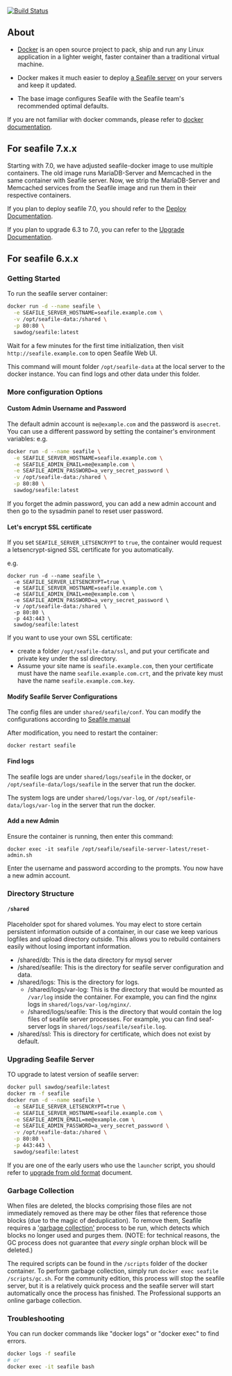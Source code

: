 [![Build Status](https://secure.travis-ci.org/haiwen/seafile-docker.png?branch=master)](http://travis-ci.org/haiwen/seafile-docker)

## About

- [Docker](https://docker.com/) is an open source project to pack, ship and run any Linux application in a lighter weight, faster container than a traditional virtual machine.

- Docker makes it much easier to deploy [a Seafile server](https://github.com/haiwen/seafile) on your servers and keep it updated.

- The base image configures Seafile with the Seafile team's recommended optimal defaults.

If you are not familiar with docker commands, please refer to [docker documentation](https://docs.docker.com/engine/reference/commandline/cli/).

## For seafile 7.x.x

Starting with 7.0, we have adjusted seafile-docker image to use multiple containers. The old image runs MariaDB-Server and Memcached in the same container with Seafile server. Now, we strip the MariaDB-Server and Memcached services from the Seafile image and run them in their respective containers.

If you plan to deploy seafile 7.0, you should refer to the [Deploy Documentation](https://download.seafile.com/published/seafile-manual/docker/deploy%20seafile%20with%20docker.md).

If you plan to upgrade 6.3 to 7.0, you can refer to the [Upgrade Documentation](https://download.seafile.com/published/seafile-manual/docker/6.3%20upgrade%20to%207.0.md).

## For seafile 6.x.x

### Getting Started

To run the seafile server container:

```sh
docker run -d --name seafile \
  -e SEAFILE_SERVER_HOSTNAME=seafile.example.com \
  -v /opt/seafile-data:/shared \
  -p 80:80 \
  sawdog/seafile:latest
```

Wait for a few minutes for the first time initialization, then visit `http://seafile.example.com` to open Seafile Web UI.

This command will mount folder `/opt/seafile-data` at the local server to the docker instance. You can find logs and other data under this folder.

### More configuration Options

#### Custom Admin Username and Password

The default admin account is `me@example.com` and the password is `asecret`. You can use a different password  by setting the container's environment variables:
e.g.

```sh
docker run -d --name seafile \
  -e SEAFILE_SERVER_HOSTNAME=seafile.example.com \
  -e SEAFILE_ADMIN_EMAIL=me@example.com \
  -e SEAFILE_ADMIN_PASSWORD=a_very_secret_password \
  -v /opt/seafile-data:/shared \
  -p 80:80 \
  sawdog/seafile:latest
```

If you forget the admin password, you can add a new admin account and then go to the sysadmin panel to reset user password.

#### Let's encrypt SSL certificate

If you set `SEAFILE_SERVER_LETSENCRYPT` to `true`, the container would request a letsencrypt-signed SSL certificate for you automatically.

e.g.

```
docker run -d --name seafile \
  -e SEAFILE_SERVER_LETSENCRYPT=true \
  -e SEAFILE_SERVER_HOSTNAME=seafile.example.com \
  -e SEAFILE_ADMIN_EMAIL=me@example.com \
  -e SEAFILE_ADMIN_PASSWORD=a_very_secret_password \
  -v /opt/seafile-data:/shared \
  -p 80:80 \
  -p 443:443 \
  sawdog/seafile:latest
```

If you want to use your own SSL certificate:
- create a folder `/opt/seafile-data/ssl`, and put your certificate and private key under the ssl directory.
- Assume your site name is `seafile.example.com`, then your certificate must have the name `seafile.example.com.crt`, and the private key must have the name `seafile.example.com.key`.

#### Modify Seafile Server Configurations

The config files are under `shared/seafile/conf`. You can modify the configurations according to [Seafile manual](https://manual.seafile.com/)

After modification, you need to restart the container:

```
docker restart seafile
```

#### Find logs

The seafile logs are under `shared/logs/seafile` in the docker, or `/opt/seafile-data/logs/seafile` in the server that run the docker.

The system logs are under `shared/logs/var-log`, or `/opt/seafile-data/logs/var-log` in the server that run the docker.

#### Add a new Admin

Ensure the container is running, then enter this command:

```
docker exec -it seafile /opt/seafile/seafile-server-latest/reset-admin.sh
```

Enter the username and password according to the prompts. You now have a new admin account.

### Directory Structure

#### `/shared`

Placeholder spot for shared volumes. You may elect to store certain persistent information outside of a container, in our case we keep various logfiles and upload directory outside. This allows you to rebuild containers easily without losing important information.

- /shared/db: This is the data directory for mysql server
- /shared/seafile: This is the directory for seafile server configuration and data.
- /shared/logs: This is the directory for logs.
    - /shared/logs/var-log: This is the directory that would be mounted as `/var/log` inside the container. For example, you can find the nginx logs in `shared/logs/var-log/nginx/`.
    - /shared/logs/seafile: This is the directory that would contain the log files of seafile server processes. For example, you can find seaf-server logs in `shared/logs/seafile/seafile.log`.
- /shared/ssl: This is directory for certificate, which does not exist by default.

### Upgrading Seafile Server

TO upgrade to latest version of seafile server:

```sh
docker pull sawdog/seafile:latest
docker rm -f seafile
docker run -d --name seafile \
  -e SEAFILE_SERVER_LETSENCRYPT=true \
  -e SEAFILE_SERVER_HOSTNAME=seafile.example.com \
  -e SEAFILE_ADMIN_EMAIL=me@example.com \
  -e SEAFILE_ADMIN_PASSWORD=a_very_secret_password \
  -v /opt/seafile-data:/shared \
  -p 80:80 \
  -p 443:443 \
  sawdog/seafile:latest
```

If you are one of the early users who use the `launcher` script, you should refer to [upgrade from old format](https://github.com/haiwen/seafile-docker/blob/master/upgrade_from_old_format.md) document.

### Garbage Collection

When files are deleted, the blocks comprising those files are not immediately removed as there may be other files that reference those blocks (due to the magic of deduplication). To remove them, Seafile requires a ['garbage collection'](https://download.seafile.com/published/seafile-manual/maintain/seafile_gc.md) process to be run, which detects which blocks no longer used and purges them. (NOTE: for technical reasons, the GC process does not guarantee that _every single_ orphan block will be deleted.)

The required scripts can be found in the `/scripts` folder of the docker container. To perform garbage collection, simply run `docker exec seafile /scripts/gc.sh`. For the community edition, this process will stop the seafile server, but it is a relatively quick process and the seafile server will start automatically once the process has finished. The Professional supports an online garbage collection.

### Troubleshooting

You can run docker commands like "docker logs" or "docker exec" to find errors.

```sh
docker logs -f seafile
# or
docker exec -it seafile bash
```
